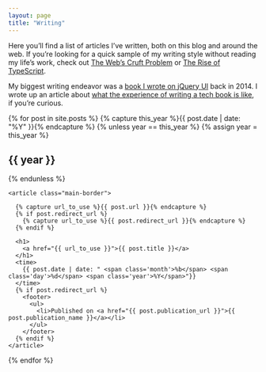 ```yaml
---
layout: page
title: "Writing"
---
```


Here you’ll find a list of articles I’ve written, both on this blog and around the web. If you’re looking for a quick sample of my writing style without reading my life’s work, check out [The Web’s Cruft Problem](http://developer.telerik.com/featured/the-webs-cruft-problem/) or [The Rise of TypeScript](https://web.archive.org/web/20170808064945/http://developer.telerik.com/featured/the-rise-of-typescript/).

My biggest writing endeavor was a [book I wrote on jQuery UI](https://www.amazon.com/jQuery-UI-Action-T-VanToll/dp/1617291935) back in 2014. I wrote up an article about [what the experience of writing a tech book is like](https://www.tjvantoll.com/2014/12/29/so-you-want-to-write-a-tech-book/), if you’re curious.

<div class="blog-archives">
  {% for post in site.posts %}
    {% capture this_year %}{{ post.date | date: "%Y" }}{% endcapture %}
    {% unless year == this_year %}
      {% assign year = this_year %}
      <h2>{{ year }}</h2>
    {% endunless %}

    <article class="main-border">

      {% capture url_to_use %}{{ post.url }}{% endcapture %}
      {% if post.redirect_url %}
        {% capture url_to_use %}{{ post.redirect_url }}{% endcapture %}
      {% endif %}

      <h1>
        <a href="{{ url_to_use }}">{{ post.title }}</a>
      </h1>
      <time>
        {{ post.date | date: " <span class='month'>%b</span> <span class='day'>%d</span> <span class='year'>%Y</span>"}}
      </time>
      {% if post.redirect_url %}
        <footer>
          <ul>
            <li>Published on <a href="{{ post.publication_url }}">{{ post.publication_name }}</a></li>
          </ul>
        </footer>
      {% endif %}
    </article>
  {% endfor %}
</div>
